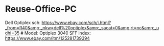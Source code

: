 # Reuse-Office-PC
Dell Optiplex sch: https://www.ebay.com/sch/i.html?_from=R40&amp;_nkw=dell%20optiplex&amp;_sacat=0&amp;rt=nc&amp;_udhi=35 # Model: Optiplex 3040 SFF index: https://www.ebay.com/itm/125281739394
